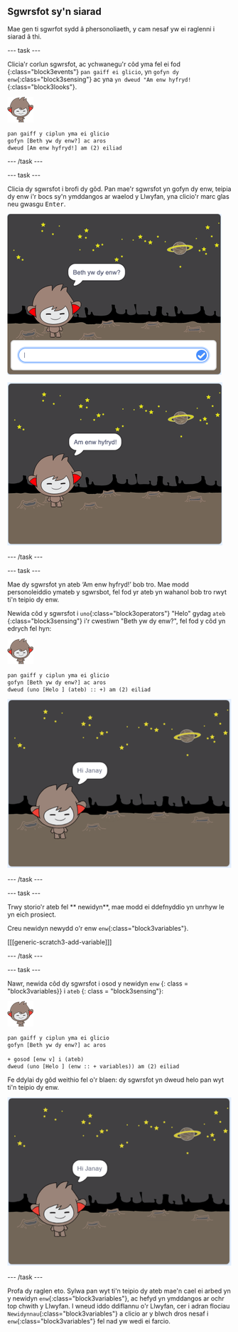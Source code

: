 ## Sgwrsfot sy'n siarad

Mae gen ti sgwrfot sydd â phersonoliaeth, y cam nesaf yw ei raglenni i siarad â thi.

\--- task \---

Clicia'r corlun sgwrsfot, ac ychwanegu'r côd yma fel ei fod {:class="block3events"} `pan gaiff ei glicio`, yn `gofyn dy enw`{:class="block3sensing"} ac yna `yn dweud "Am enw hyfryd!`{:class="block3looks"}.

![corlun nano](images/nano-sprite.png)

```blocks3
pan gaiff y ciplun yma ei glicio
gofyn [Beth yw dy enw?] ac aros
dweud [Am enw hyfryd!] am (2) eiliad
```

\--- /task \---

\--- task \---

Clicia dy sgwrsfot i brofi dy gôd. Pan mae'r sgwrsfot yn gofyn dy enw, teipia dy enw i'r bocs sy'n ymddangos ar waelod y Llwyfan, yna clicio'r marc glas neu gwasgu <kbd>Enter</kbd>.

![Profi ymateb sgwrsfot](images/chatbot-ask-test1.png)

![Profi ymateb sgwrsfot](images/chatbot-ask-test2.png)

\--- /task \---

\--- task \---

Mae dy sgwrsfot yn ateb ‘Am enw hyfryd!’ bob tro. Mae modd personoleiddio ymateb y sgwrsbot, fel fod yr ateb yn wahanol bob tro rwyt ti'n teipio dy enw.

Newida côd y sgwrsfot i `uno`{:class="block3operators"} "Helo" gydag `ateb` {:class="block3sensing"} i'r cwestiwn "Beth yw dy enw?", fel fod y côd yn edrych fel hyn:

![corlun nano](images/nano-sprite.png)

```blocks3
pan gaiff y ciplun yma ei glicio
gofyn [Beth yw dy enw?] ac aros
dweud (uno [Helo ] (ateb) :: +) am (2) eiliad
```

![Profi ateb personol](images/chatbot-answer-test.png)

\--- /task \---

\--- task \---

Trwy storio'r ateb fel ** newidyn**, mae modd ei ddefnyddio yn unrhyw le yn eich prosiect.

Creu newidyn newydd o'r enw `enw`{:class="block3variables"}.

[[[generic-scratch3-add-variable]]]

\--- /task \---

\--- task \---

Nawr, newida côd dy sgwrsfot i osod y newidyn `enw` {: class = "block3variables}} i `ateb` {: class = "block3sensing"}:

![corlun nano](images/nano-sprite.png)

```blocks3
pan gaiff y ciplun yma ei glicio
gofyn [Beth yw dy enw?] ac aros

+ gosod [enw v] i (ateb)
dweud (uno [Helo ] (enw :: + variables)) am (2) eiliad
```

Fe ddylai dy gôd weithio fel o'r blaen: dy sgwrsfot yn dweud helo pan wyt ti'n teipio dy enw.

![Profi ateb personol](images/chatbot-answer-test.png)

\--- /task \---

Profa dy raglen eto. Sylwa pan wyt ti'n teipio dy ateb mae'n cael ei arbed yn y newidyn `enw`{:class="block3variables"}, ac hefyd yn ymddangos ar ochr top chwith y Llwyfan. I wneud iddo ddiflannu o'r Llwyfan, cer i adran flociau `Newidynnau`{:class="block3variables"} a clicio ar y blwch dros nesaf i `enw`{:class="block3variables"} fel nad yw wedi ei farcio.